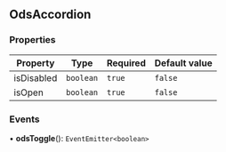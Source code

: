 ## OdsAccordion
### Properties
| Property | Type | Required | Default value |
| --- | --- | --- | --- |
| isDisabled | `boolean` | `true` | `false` |
| isOpen | `boolean` | `true` | `false` |


### Events
• **odsToggle**(): `EventEmitter<boolean>`